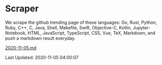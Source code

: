 # Scraper

We scrape the github trending page of these languages: Go, Rust, Python, Ruby, C++, C, Java, Shell, Makefile, Swift, Objective-C, Kotlin, Jupyter-Notebook, HTML, JavaScript, TypeScript, CSS, Vue, TeX, Markdown, and push a markdown result everyday.

[2020-11-05.md](https://github.com/yangwenmai/github-trending-backup/blob/master/2020-11-05.md)

Last Updated: 2020-11-05 04:00:07